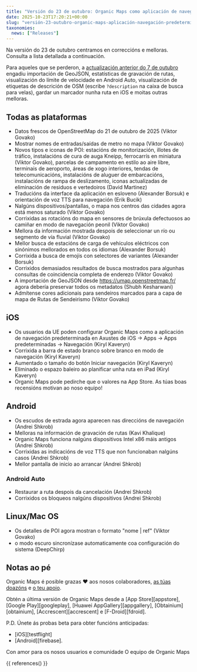 ```yaml
---
title: "Versión do 23 de outubro: Organic Maps como aplicación de navegación predeterminada na UE en iOS, visualización de escudos de estrada en Android e máis melloras e correccións"
date: 2025-10-23T17:20:21+00:00
slug: "versión-23-outubro-organic-maps-aplicación-navegación-predeterminada-ue-ios-escudos-estrada-android-melloras-correccións"
taxonomies:
  news: ["Releases"]
---
```


Na versión do 23 de outubro centramos en correccións e melloras. Consulta a lista detallada a continuación.

Para aqueles que se perderon, a [actualización anterior do 7 de outubro](https://organicmaps.app/news/2025-10-07/android-auto-speed-limit-geojson-support-recording-track-statistics-osm-description-display/
) engadiu importación de GeoJSON, estatísticas de gravación de rutas, visualización do límite de velocidade en Android Auto, visualización de etiquetas de descrición de OSM (escribe `?description` na caixa de busca para velas), gardar un marcador nunha ruta en iOS e moitas outras melloras.

## Todas as plataformas

- Datos frescos de OpenStreetMap do 21 de outubro de 2025 (Viktor Govako)
- Mostrar nomes de entradas/saídas de metro no mapa (Viktor Govako)
- Novos tipos e iconas de POI: estacións de monitorización, illotes de tráfico, instalacións de cura de auga Kneipp, ferrocarrís en miniatura (Viktor Govako), parcelas de campamento en estilo ao aire libre, terminais de aeroporto, áreas de xogo interiores, tendas de telecomunicacións, instalacións de aluguer de embarcacións, instalacións de rampa de deslizamento, iconas actualizadas de eliminación de residuos e vertedoiros (David Martinez)
- Traducións da interface da aplicación en esloveno (Alexander Borsuk) e orientación de voz TTS para navegación (Erik Bucik)
- Nalgúns dispositivos/pantallas, o mapa nos centros das cidades agora está menos saturado (Viktor Govako)
- Corrixidas as rotacións do mapa en sensores de brúxula defectuosos ao camiñar en modo de navegación peonil (Viktor Govako)
- Mellora da información mostrada despois de seleccionar un río ou segmento de vía fluvial (Viktor Govako)
- Mellor busca de estacións de carga de vehículos eléctricos con sinónimos mellorados en todos os idiomas (Alexander Borsuk)
- Corrixida a busca de emojis con selectores de variantes (Alexander Borsuk)
- Corrixidos demasiados resultados de busca mostrados para algunhas consultas de coincidencia completa de enderezo (Viktor Govako)
- A importación de GeoJSON desde https://umap.openstreetmap.fr/ agora debería preservar todos os metadatos (Shubh Kesharwani)
- Admítense cores adicionais para sendeiros marcados para a capa de mapa de Rutas de Sendeirismo (Viktor Govako)

## iOS

- Os usuarios da UE poden configurar Organic Maps como a aplicación de navegación predeterminada en Axustes de iOS → Apps → Apps predeterminadas → Navegación (Kiryl Kaveryn)
- Corrixida a barra de estado branco sobre branco en modo de navegación (Kiryl Kaveryn)
- Aumentado o tamaño do botón Iniciar navegación (Kiryl Kaveryn)
- Eliminado o espazo baleiro ao planificar unha ruta en iPad (Kiryl Kaveryn)
- Organic Maps pode pedirche que o valores na App Store. As túas boas recensións motivan ao noso equipo!

## Android

- Os escudos de estrada agora aparecen nas direccións de navegación (Andrei Shkrob)
- Melloras na información de gravación de rutas (Kavi Khalique)
- Organic Maps funciona nalgúns dispositivos Intel x86 máis antigos (Andrei Shkrob)
- Corrixidas as indicacións de voz TTS que non funcionaban nalgúns casos (Andrei Shkrob)
- Mellor pantalla de inicio ao arrancar (Andrei Shkrob)

### Android Auto
- Restaurar a ruta despois da cancelación (Andrei Shkrob)
- Corrixidos os bloqueos nalgúns dispositivos (Andrei Shkrob)

## Linux/Mac OS

- Os detalles de POI agora mostran o formato "nome | ref" (Viktor Govako)
- o modo escuro sincronízase automaticamente coa configuración do sistema (DeepChirp)

## Notas ao pé

Organic Maps é posible grazas ❤️ aos nosos colaboradores, [as túas doazóns](@/donate/index.gl.md) e [o teu apoio](@/contribute/index.gl.md).

Obtén a última versión de Organic Maps desde a [App Store][appstore], [Google Play][googleplay], [Huawei AppGallery][appgallery], [Obtainium][obtainium], [Accrescent][accrescent] e [F-Droid][fdroid].

P.D. Únete ás probas beta para obter funcións anticipadas:
- [iOS][testflight]
- [Android][firebase].

Con amor para os nosos usuarios e comunidade
O equipo de Organic Maps

{{ references() }}

